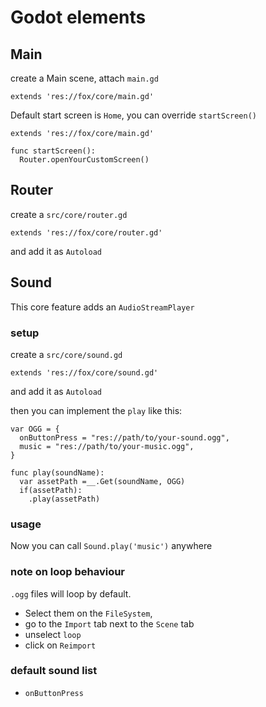 # Godot elements

## Main

create a Main scene, attach `main.gd`

```gdscript
extends 'res://fox/core/main.gd'
```

Default start screen is `Home`, you can override `startScreen()`

```gdscript
extends 'res://fox/core/main.gd'

func startScreen():
  Router.openYourCustomScreen()
```

## Router

create a `src/core/router.gd`

```gdscript
extends 'res://fox/core/router.gd'
```

and add it as `Autoload`

## Sound

This core feature adds an `AudioStreamPlayer`

### setup

create a `src/core/sound.gd`

```gdscript
extends 'res://fox/core/sound.gd'
```

and add it as `Autoload`

then you can implement the `play` like this:

```gdscript
var OGG = {
  onButtonPress = "res://path/to/your-sound.ogg",
  music = "res://path/to/your-music.ogg",
}

func play(soundName):
  var assetPath =__.Get(soundName, OGG)
  if(assetPath):
    .play(assetPath)
```

### usage

Now you can call `Sound.play('music')` anywhere

### note on loop behaviour

`.ogg` files will loop by default.

- Select them on the `FileSystem`,
- go to the `Import` tab next to the `Scene` tab
- unselect `loop`
- click on `Reimport`

### default sound list

- `onButtonPress`
